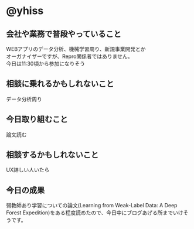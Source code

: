 # @yhiss

## 会社や業務で普段やっていること
WEBアプリのデータ分析、機械学習周り、新規事業開発とか  
オーガナイザーですが、Repro関係者ではありません。  
今日は11:30頃から参加になりそう

## 相談に乗れるかもしれないこと
データ分析周り

## 今日取り組むこと
論文読む

## 相談するかもしれないこと
UX詳しい人いたら

## 今日の成果
弱教師あり学習についての論文(Learning from Weak-Label Data: A Deep Forest Expedition)をある程度読めたので、今日中にブログあげる所までいけそうです。







